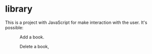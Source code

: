 # library
This is a project with JavaScript for make interaction with the user. It's possible:
<ul>
<ol>Add a book.</ol>
<ol>Delete a book,</ol>
</ul>
